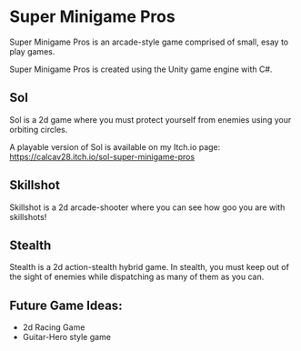 # Super Minigame Pros

Super Minigame Pros is an arcade-style game comprised of small, esay to play games.

Super Minigame Pros is created using the Unity game engine with C#.

## Sol
Sol is a 2d game where you must protect yourself from enemies using your orbiting circles. 

A playable version of Sol is available on my Itch.io page:
https://calcav28.itch.io/sol-super-minigame-pros 

## Skillshot
Skillshot is a 2d arcade-shooter where you can see how goo you are with skillshots!

## Stealth
Stealth is a 2d action-stealth hybrid game. In stealth, you must keep out of the sight of enemies while dispatching as many of them as you can. 

## Future Game Ideas:
- 2d Racing Game
- Guitar-Hero style game
